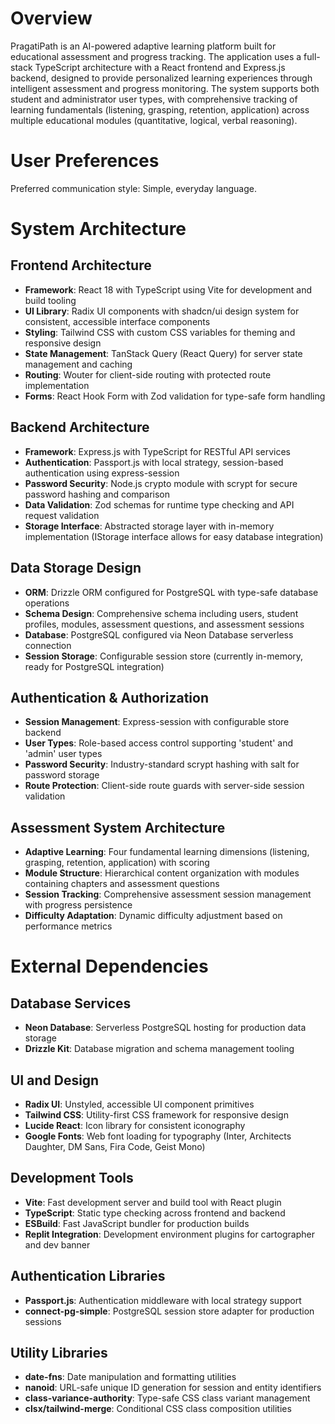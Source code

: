 # Overview

PragatiPath is an AI-powered adaptive learning platform built for educational assessment and progress tracking. The application uses a full-stack TypeScript architecture with a React frontend and Express.js backend, designed to provide personalized learning experiences through intelligent assessment and progress monitoring. The system supports both student and administrator user types, with comprehensive tracking of learning fundamentals (listening, grasping, retention, application) across multiple educational modules (quantitative, logical, verbal reasoning).

# User Preferences

Preferred communication style: Simple, everyday language.

# System Architecture

## Frontend Architecture
- **Framework**: React 18 with TypeScript using Vite for development and build tooling
- **UI Library**: Radix UI components with shadcn/ui design system for consistent, accessible interface components
- **Styling**: Tailwind CSS with custom CSS variables for theming and responsive design
- **State Management**: TanStack Query (React Query) for server state management and caching
- **Routing**: Wouter for client-side routing with protected route implementation
- **Forms**: React Hook Form with Zod validation for type-safe form handling

## Backend Architecture
- **Framework**: Express.js with TypeScript for RESTful API services
- **Authentication**: Passport.js with local strategy, session-based authentication using express-session
- **Password Security**: Node.js crypto module with scrypt for secure password hashing and comparison
- **Data Validation**: Zod schemas for runtime type checking and API request validation
- **Storage Interface**: Abstracted storage layer with in-memory implementation (IStorage interface allows for easy database integration)

## Data Storage Design
- **ORM**: Drizzle ORM configured for PostgreSQL with type-safe database operations
- **Schema Design**: Comprehensive schema including users, student profiles, modules, assessment questions, and assessment sessions
- **Database**: PostgreSQL configured via Neon Database serverless connection
- **Session Storage**: Configurable session store (currently in-memory, ready for PostgreSQL integration)

## Authentication & Authorization
- **Session Management**: Express-session with configurable store backend
- **User Types**: Role-based access control supporting 'student' and 'admin' user types
- **Password Security**: Industry-standard scrypt hashing with salt for password storage
- **Route Protection**: Client-side route guards with server-side session validation

## Assessment System Architecture
- **Adaptive Learning**: Four fundamental learning dimensions (listening, grasping, retention, application) with scoring
- **Module Structure**: Hierarchical content organization with modules containing chapters and assessment questions
- **Session Tracking**: Comprehensive assessment session management with progress persistence
- **Difficulty Adaptation**: Dynamic difficulty adjustment based on performance metrics

# External Dependencies

## Database Services
- **Neon Database**: Serverless PostgreSQL hosting for production data storage
- **Drizzle Kit**: Database migration and schema management tooling

## UI and Design
- **Radix UI**: Unstyled, accessible UI component primitives
- **Tailwind CSS**: Utility-first CSS framework for responsive design
- **Lucide React**: Icon library for consistent iconography
- **Google Fonts**: Web font loading for typography (Inter, Architects Daughter, DM Sans, Fira Code, Geist Mono)

## Development Tools
- **Vite**: Fast development server and build tool with React plugin
- **TypeScript**: Static type checking across frontend and backend
- **ESBuild**: Fast JavaScript bundler for production builds
- **Replit Integration**: Development environment plugins for cartographer and dev banner

## Authentication Libraries
- **Passport.js**: Authentication middleware with local strategy support
- **connect-pg-simple**: PostgreSQL session store adapter for production sessions

## Utility Libraries
- **date-fns**: Date manipulation and formatting utilities
- **nanoid**: URL-safe unique ID generation for session and entity identifiers
- **class-variance-authority**: Type-safe CSS class variant management
- **clsx/tailwind-merge**: Conditional CSS class composition utilities